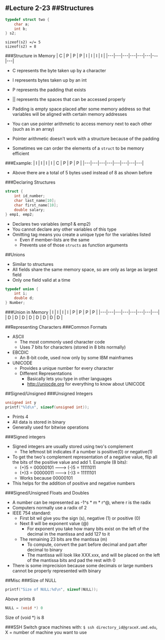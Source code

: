 #Lecture 2-23
##Structures
--------------------
```c 
typedef struct two {
    char a; 
    int b; 
} s2; 
```

```
sizeof(s2) =/= 5
sizeof(s2) = 8
```

###Structure in Memory
| C | P | P | P | I | I | I | I |
|---|---|---|---|---|---|---|---|


- C represents the byte taken up by a character
- I represents bytes taken up by an int
- P represents the padding that exists
- || represents the spaces that can be accessed properly 
- Padding is empty space placed after some memory address so that variables will be aligned with certain memory addresses 

- You can use pointer arithmetic to access memory next to each other (such as in an array)
- Pointer arithmetic doesn't work with a structure because of the padding

- Sometimes we can order the elements of a ```struct``` to be memory efficient

###Example: 
| I | I | I | I | C | P | P | P |
|---|---|---|---|---|---|---|---|

- Above there are a total of 5 bytes used instead of 8 as shown before

###Declaring Structures
```c
struct {
    int id_number; 
    char last_name[10]; 
    char first_name[10]; 
    double salary; 
} emp1, emp2;
```
- Declares two variables (emp1 & emp2)
- You cannot declare any other variables of this type
- Omitting tag means you create a unique type for the variables listed
    + Even if member-lists are the same
    + Prevents use of those `structs` as function arguments

##Unions
- Similar to structures
- All fields share the same memory space, so are only as large as largest field
- Only one field valid at a time

```c
typedef union {
    int i; 
    double d; 
} Number; 
```

###Union in Memory
| I | I | I | I | P | P | P | P |
|---|---|---|---|---|---|---|---|
| D | D | D | D | D | D | D | D |

##Representing Characters
###Common Formats
- ASCII
    + The most commonly used character code
    + Uses 7 bits for characters (stored in 8 bits normally)
- EBCDIC
    + An 8-bit code, used now only by some IBM mainframes
- UNICODE 
    + Provides a unique number for every character
    + Different Representations
        * Basically lets you type in other languages
        * http://uniocde.org for everything to know about UNICODE

##Signed/Unsigned
###Unsigned Integers
```c 
unsigned int y
printf("%ld\n", sizeof(unsigned int)); 
```
- Prints 4
- All data is stored in binary
- Generally used for bitwise operations

###Signed integers
- Signed integers are usually stored using two's complement
    + The leftmost bit indicates if a number is positive(0) or negative(1)
- To get the two's complement representation of a negative value, flip all the bits of the positive value and add 1. Example (8 bits):
    + (+)5 = 00000101 ---> (-)5 = 11111011
    + (+)3 = 00000011 ---> (-)3 = 11111101
    + Works because 00000101
- This helps for the addition of positive and negative numbers

###Signed/Unsigned Floats and Doubles
- A number can be represented as -1^s * m * r^@, where r is the radix
- Computers normally use a radix of 2
- IEEE 754 standard: 
    + First bit wil give you the sign (s), negative (1) or positive (0)
    + Next 8 will be exponent value (@)
        * For exponent you take how many bits exist on the left of the decimal in the mantissa and add 127 to it
    + The remaining 23 bits are the mantissa (m)
        * To compute, convert the part before decimal and part after decimal to binary 
        * The mantissa will look like XXX.xxx, and will be placed on the left of the mantissa bits and pad the rest with 0
- There is some imprecision because some decimals or large numbers cannot be properly represented with binary

##Misc
###Size of NULL
```c
printf("Size of NULL:%d\n", sizeof(NULL)); 
```
Above prints 8
```c 
NULL = (void *) 0 
```
Size of (void *) is 8

###SSH 
Switch grace machines with: ```$ ssh directory_id@graceX.umd.edu```, X = number of machine you want to use
































